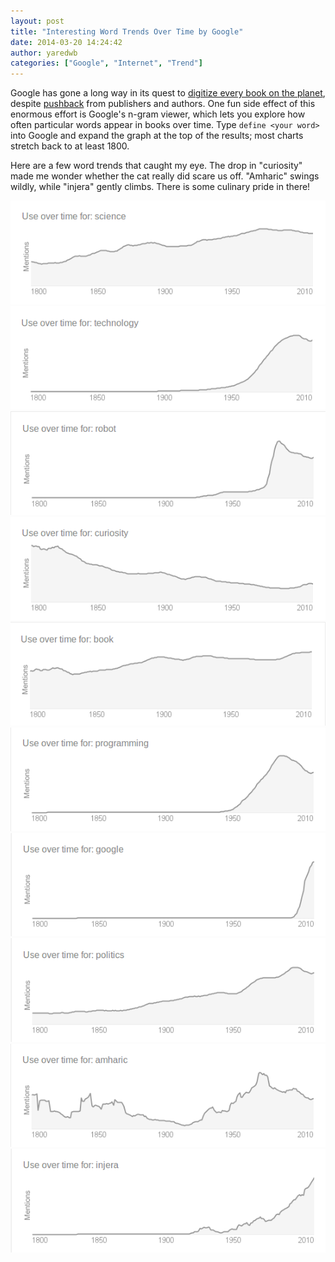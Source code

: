 ```yaml
---
layout: post
title: "Interesting Word Trends Over Time by Google"
date: 2014-03-20 14:24:42
author: yaredwb
categories: ["Google", "Internet", "Trend"]
---
```

Google has gone a long way in its quest to [digitize every book on the planet](http://en.wikipedia.org/wiki/Google_Books_Library_Project), despite [pushback](http://www.nytimes.com/2009/02/02/technology/internet/02link.html) from publishers and authors. One fun side effect of this enormous effort is Google's n-gram viewer, which lets you explore how often particular words appear in books over time. Type `define <your word>` into Google and expand the graph at the top of the results; most charts stretch back to at least 1800.

Here are a few word trends that caught my eye. The drop in "curiosity" made me wonder whether the cat really did scare us off. "Amharic" swings wildly, while "injera" gently climbs. There is some culinary pride in there!

![Usage of the word science over time](/media/2014/03/science.png?w=300)
![Usage of the word technology over time](/media/2014/03/technology.png?w=300)
![Usage of the word robot over time](/media/2014/03/robot.png?w=300)
![Usage of the word curiosity over time](/media/2014/03/curiosity.png?w=300)
![Usage of the word book over time](/media/2014/03/book.png?w=300)
![Usage of the word programming over time](/media/2014/03/programming.png?w=300)
![Usage of the word Google over time](/media/2014/03/google.png?w=300)
![Usage of the word politics over time](/media/2014/03/politics.png?w=300)
![Usage of the word Amharic over time](/media/2014/03/amharic.png?w=300)
![Usage of the word injera over time](/media/2014/03/injera.png?w=300)
